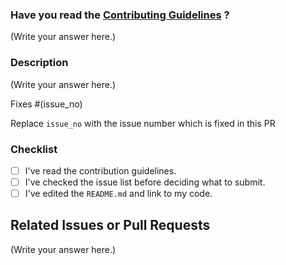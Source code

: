 <!--
Thank you for sending the PR! We appreciate you spending the time to work on these changes.

Help us understand your motivation by explaining why you decided to make this change.
You can learn more about contributing to project-guidance here: https://github.com/Kushal997-das/Project-Guidance/blob/main/CONTRIBUTING.md

Happy Contributing!

-->

### Have you read the [Contributing Guidelines](https://github.com/Kushal997-das/Project-Guidance/blob/main/CONTRIBUTING.md) ?

(Write your answer here.)

### Description

(Write your answer here.)

Fixes #(issue_no)

Replace `issue_no` with the issue number which is fixed in this PR

### Checklist

- [ ] I've read the contribution guidelines.
- [ ] I've checked the issue list before deciding what to submit.
- [ ] I've edited the `README.md` and link to my code.

## Related Issues or Pull Requests

(Write your answer here.)
